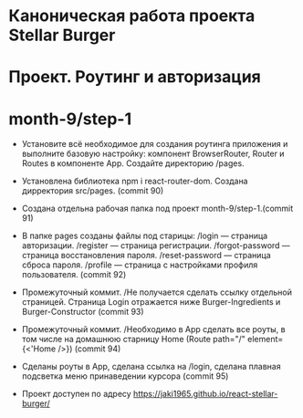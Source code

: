 # Каноническая работа проекта Stellar Burger 
# Проект. Роутинг и авторизация
# month-9/step-1
* Установите всё необходимое для создания роутинга приложения и выполните базовую настройку: компонент BrowserRouter, Router и Routes в компоненте App. Создайте директорию /pages. 
* Установлена библиотека npm i react-router-dom. Создана дирректория src/pages. (commit 90)
* Создана отдельна рабочая папка под проект month-9/step-1.(commit 91)
* В папке pages созданы файлы под старицы: 
      /login — страница авторизации.
      /register — страница регистрации.
      /forgot-password — страница восстановления пароля.
      /reset-password — страница сброса пароля.
      /profile — страница с настройками профиля пользователя.
(commit 92)
* Промежуточный коммит. /Не получается сделать ссылку отдельной страницей. Страница Login отражается ниже Burger-Ingredients и Burger-Constructor
(commit 93)
* Промежуточный коммит. /Необходимо в App сделать все роуты, в том числе на домашнюю старницу Home (Route path="/" element={<'Home />})
(commit 94)
* Сделаны роуты в App, сделана ссылка на /login, сделана плавная подсветка меню принаведении курсора (commit 95)











* Проект доступен по адресу  https://jaki1965.github.io/react-stellar-burger/

  